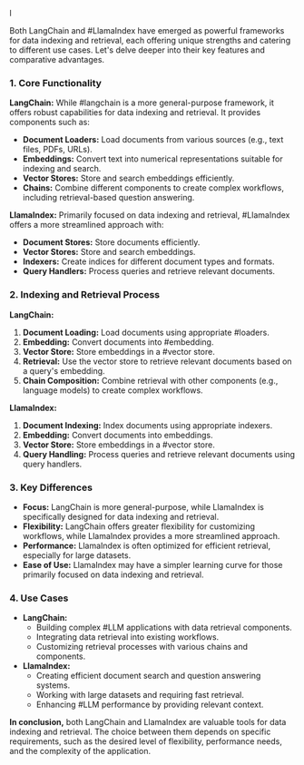 l

Both LangChain and #LlamaIndex have emerged as powerful frameworks for data indexing and retrieval, each offering unique strengths and catering to different use cases. Let's delve deeper into their key features and comparative advantages.

### 1. Core Functionality

**LangChain:** While #langchain  is a more general-purpose framework, it offers robust capabilities for data indexing and retrieval. It provides components such as:

- **Document Loaders:** Load documents from various sources (e.g., text files, PDFs, URLs).
- **Embeddings:** Convert text into numerical representations suitable for indexing and search.
- **Vector Stores:** Store and search embeddings efficiently.
- **Chains:** Combine different components to create complex workflows, including retrieval-based question answering.

**LlamaIndex:** Primarily focused on data indexing and retrieval, #LlamaIndex offers a more streamlined approach with:

- **Document Stores:** Store documents efficiently.
- **Vector Stores:** Store and search embeddings.
- **Indexers:** Create indices for different document types and formats.
- **Query Handlers:** Process queries and retrieve relevant documents.

### 2. Indexing and Retrieval Process

**LangChain:**

1. **Document Loading:** Load documents using appropriate #loaders.
2. **Embedding:** Convert documents into #embedding.
3. **Vector Store:** Store embeddings in a #vector store.
4. **Retrieval:** Use the vector store to retrieve relevant documents based on a query's embedding.
5. **Chain Composition:** Combine retrieval with other components (e.g., language models) to create complex workflows.

**LlamaIndex:**

1. **Document Indexing:** Index documents using appropriate indexers.
2. **Embedding:** Convert documents into embeddings.
3. **Vector Store:** Store embeddings in a #vector store.
4. **Query Handling:** Process queries and retrieve relevant documents using query handlers.

### 3. Key Differences

- **Focus:** LangChain is more general-purpose, while LlamaIndex is specifically designed for data indexing and retrieval.
- **Flexibility:** LangChain offers greater flexibility for customizing workflows, while LlamaIndex provides a more streamlined approach.
- **Performance:** LlamaIndex is often optimized for efficient retrieval, especially for large datasets.
- **Ease of Use:** LlamaIndex may have a simpler learning curve for those primarily focused on data indexing and retrieval.

### 4. Use Cases

- **LangChain:**
    - Building complex #LLM applications with data retrieval components.
    - Integrating data retrieval into existing workflows.
    - Customizing retrieval processes with various chains and components.
- **LlamaIndex:**
    - Creating efficient document search and question answering systems.
    - Working with large datasets and requiring fast retrieval.
    - Enhancing #LLM performance by providing relevant context.

**In conclusion,** both LangChain and LlamaIndex are valuable tools for data indexing and retrieval. The choice between them depends on specific requirements, such as the desired level of flexibility, performance needs, and the complexity of the application.